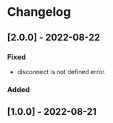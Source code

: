 # Changelog

## [2.0.0] - 2022-08-22

### Fixed

- disconnect is not defined error.

### Added

## [1.0.0] - 2022-08-21
